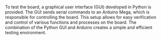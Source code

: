 To test the board, a graphical user interface (GUI) developed in Python is provided. The GUI sends serial commands to an Arduino Mega, which is responsible for controlling the board. This setup allows for easy verification and control of various functions and processes on the board. The combination of the Python GUI and Arduino creates a simple and efficient testing environment.